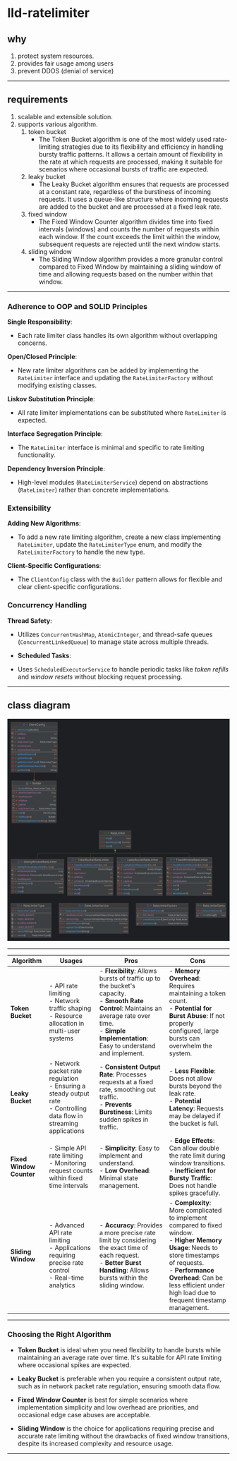 # lld-ratelimiter

## why

1. protect system resources.
2. provides fair usage among users
3. prevent DDOS (denial of service)

---

## requirements

1. scalable and extensible solution.
2. supports various algorithm.
    1. token bucket
        - The Token Bucket algorithm is one of the most widely used rate-limiting strategies due to its flexibility and
          efficiency in handling bursty traffic patterns. It allows a certain amount of flexibility in the rate at which
          requests are processed, making it suitable for scenarios where occasional bursts of traffic are expected.
    2. leaky bucket
        - The Leaky Bucket algorithm ensures that requests are processed at a constant rate, regardless of the
          burstiness of incoming requests. It uses a queue-like structure where incoming requests are added to the
          bucket and are processed at a fixed leak rate.
    3. fixed window
        - The Fixed Window Counter algorithm divides time into fixed intervals (windows) and counts the number of
          requests within each window. If the count exceeds the limit within the window, subsequent requests are
          rejected until the next window starts.
    4. sliding window
        - The Sliding Window algorithm provides a more granular control compared to Fixed Window by maintaining a
          sliding window of time and allowing requests based on the number within that window.

---

### Adherence to OOP and SOLID Principles

**Single Responsibility**:

- Each rate limiter class handles its own algorithm without overlapping concerns.

**Open/Closed Principle**:

- New rate limiter algorithms can be added by implementing the `RateLimiter` interface and updating the
  `RateLimiterFactory` without modifying existing classes.

**Liskov Substitution Principle**:

- All rate limiter implementations can be substituted where `RateLimiter` is expected.

**Interface Segregation Principle**:

- The `RateLimiter` interface is minimal and specific to rate limiting functionality.

**Dependency Inversion Principle**:

- High-level modules (`RateLimiterService`) depend on abstractions (`RateLimiter`) rather than concrete implementations.

### Extensibility

**Adding New Algorithms**:

- To add a new rate limiting algorithm, create a new class implementing `RateLimiter`, update the `RateLimiterType`
  enum, and modify the `RateLimiterFactory` to handle the new type.

**Client-Specific Configurations**:

- The `ClientConfig` class with the `Builder` pattern allows for flexible and clear client-specific configurations.

### Concurrency Handling

**Thread Safety**:

- Utilizes `ConcurrentHashMap`, `AtomicInteger`, and thread-safe queues (`ConcurrentLinkedQueue`) to manage state across
  multiple threads.

- **Scheduled Tasks**:
- Uses `ScheduledExecutorService` to handle periodic tasks like _token refills_ and _window resets_ without blocking
  request processing.

---

## class diagram

![img.png](img.png)

---

| **Algorithm**            | **Usages**                                                                                                               | **Pros**                                                                                                                                                                                                      | **Cons**                                                                                                                                                                                                                                                  |
|--------------------------|--------------------------------------------------------------------------------------------------------------------------|---------------------------------------------------------------------------------------------------------------------------------------------------------------------------------------------------------------|-----------------------------------------------------------------------------------------------------------------------------------------------------------------------------------------------------------------------------------------------------------|
| **Token Bucket**         | - API rate limiting<br>- Network traffic shaping<br>- Resource allocation in multi-user systems                          | - **Flexibility**: Allows bursts of traffic up to the bucket's capacity.<br>- **Smooth Rate Control**: Maintains an average rate over time.<br>- **Simple Implementation**: Easy to understand and implement. | - **Memory Overhead**: Requires maintaining a token count.<br>- **Potential for Burst Abuse**: If not properly configured, large bursts can overwhelm the system.                                                                                         |
| **Leaky Bucket**         | - Network packet rate regulation<br>- Ensuring a steady output rate<br>- Controlling data flow in streaming applications | - **Consistent Output Rate**: Processes requests at a fixed rate, smoothing out traffic.<br>- **Prevents Burstiness**: Limits sudden spikes in traffic.                                                       | - **Less Flexible**: Does not allow bursts beyond the leak rate.<br>- **Potential Latency**: Requests may be delayed if the bucket is full.                                                                                                               |
| **Fixed Window Counter** | - Simple API rate limiting<br>- Monitoring request counts within fixed time intervals                                    | - **Simplicity**: Easy to implement and understand.<br>- **Low Overhead**: Minimal state management.                                                                                                          | - **Edge Effects**: Can allow double the rate limit during window transitions.<br>- **Inefficient for Bursty Traffic**: Does not handle spikes gracefully.                                                                                                |
| **Sliding Window**       | - Advanced API rate limiting<br>- Applications requiring precise rate control<br>- Real-time analytics                   | - **Accuracy**: Provides a more precise rate limit by considering the exact time of each request.<br>- **Better Burst Handling**: Allows bursts within the sliding window.                                    | - **Complexity**: More complicated to implement compared to fixed window.<br>- **Higher Memory Usage**: Needs to store timestamps of requests.<br>- **Performance Overhead**: Can be less efficient under high load due to frequent timestamp management. |

---

### **Choosing the Right Algorithm**

- **Token Bucket** is ideal when you need flexibility to handle bursts while maintaining an average rate over time. It's
  suitable for API rate limiting where occasional spikes are expected.

- **Leaky Bucket** is preferable when you require a consistent output rate, such as in network packet rate regulation,
  ensuring smooth data flow.

- **Fixed Window Counter** is best for simple scenarios where implementation simplicity and low overhead are priorities,
  and occasional edge case abuses are acceptable.

- **Sliding Window** is the choice for applications requiring precise and accurate rate limiting without the drawbacks
  of fixed window transitions, despite its increased complexity and resource usage.

---
